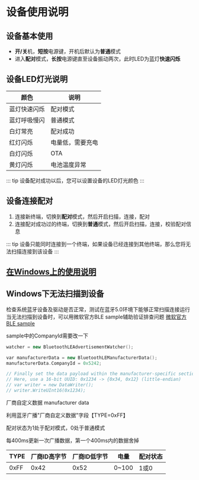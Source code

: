 # 设备使用说明

## 设备基本使用

- **开/关**机，**短按**电源键，开机后默认为**普通**模式
- 进入**配对**模式，**长按**电源键直至设备振动两次，此时LED为蓝灯**快速闪烁**

## 设备LED灯光说明

| 颜色 | 说明 |
|  ----  | ----  |
| 蓝灯快速闪烁 | 配对模式 |
| 蓝灯呼吸慢闪 | 普通模式 |
| 白灯常亮 | 配对成功 |
| 红灯闪烁 | 电量低，需要充电 |
| 白灯闪烁 | OTA |
| 黄灯闪烁 | 电池温度异常 |

::: tip
设备配对成功以后，您可以设置设备的LED灯光颜色
:::

## 设备连接配对

1. 连接新终端，切换到**配对**模式，然后开启扫描，连接，配对
2. 连接配对成功过的终端，切换到**普通**模式，然后开启扫描，连接，校验配对信息

::: tip
设备只能同时连接到一个终端，如果设备已经连接到其他终端，那么您将无法扫描连接到该设备
:::

## [在Windows上的使用说明](https://app.brainco.cn/docs/crimson-sdk/%E8%93%9D%E7%89%99%E8%84%91%E7%94%B5%E8%AE%BE%E5%A4%87%E5%9C%A8Windows%E4%B8%8A%E7%9A%84%E4%BD%BF%E7%94%A8%E8%AF%B4%E6%98%8E.pdf)

## Windows下无法扫描到设备

检查系统蓝牙设备及驱动是否正常，测试在蓝牙5.0环境下能够正常扫描连接运行
当无法扫描到设备时，可以用微软官方BLE sample辅助验证排查问题
[微软官方BLE sample](<https://github.com/microsoft/Windows-universal-samples/tree/main/Samples/BluetoothAdvertisement>)

sample中的CompanyId需要改一下

```cpp
watcher = new BluetoothLEAdvertisementWatcher();

var manufacturerData = new BluetoothLEManufacturerData();
manufacturerData.CompanyId = 0x5242;

// Finally set the data payload within the manufacturer-specific section
// Here, use a 16-bit UUID: 0x1234 -> {0x34, 0x12} (little-endian)
// var writer = new DataWriter();
// writer.WriteUInt16(0x1234);
```

厂商自定义数据 manufacturer data

利用蓝牙广播"厂商自定义数据"字段【TYPE=0xFF】

配对状态为1处于配对模式，0处于普通模式

每400ms更新一次广播数据，第一个400ms内的数据舍掉

| TYPE | 厂商ID高字节 | 厂商ID低字节 | 电量 | 配对状态 |
|------|--------------|--------------|------|----------|
| 0xFF |     0x42     |     0x52     | 0~100|   1或0   |
